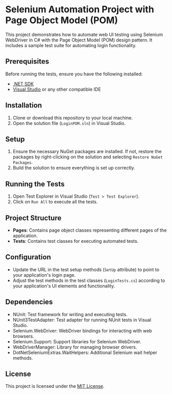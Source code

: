 ﻿# Selenium Automation Project with Page Object Model (POM)

This project demonstrates how to automate web UI testing using Selenium WebDriver in C# with the Page Object Model (POM) design pattern. It includes a sample test suite for automating login functionality.

## Prerequisites

Before running the tests, ensure you have the following installed:

- [.NET SDK](https://dotnet.microsoft.com/download)
- [Visual Studio](https://visualstudio.microsoft.com/downloads/) or any other compatible IDE

## Installation

1. Clone or download this repository to your local machine.
2. Open the solution file (`LoginPOM.sln`) in Visual Studio.

## Setup

1. Ensure the necessary NuGet packages are installed. If not, restore the packages by right-clicking on the solution and selecting `Restore NuGet Packages`.
2. Build the solution to ensure everything is set up correctly.

## Running the Tests

1. Open Test Explorer in Visual Studio (`Test > Test Explorer`).
2. Click on `Run All` to execute all the tests.

## Project Structure

- **Pages**: Contains page object classes representing different pages of the application.
- **Tests**: Contains test classes for executing automated tests.

## Configuration

- Update the URL in the test setup methods (`SetUp` attribute) to point to your application's login page.
- Adjust the test methods in the test classes (`LoginTests.cs`) according to your application's UI elements and functionality.

## Dependencies

- NUnit: Test framework for writing and executing tests.
- NUnit3TestAdapter: Test adapter for running NUnit tests in Visual Studio.
- Selenium.WebDriver: WebDriver bindings for interacting with web browsers.
- Selenium.Support: Support libraries for Selenium WebDriver.
- WebDriverManager: Library for managing browser drivers.
- DotNetSeleniumExtras.WaitHelpers: Additional Selenium wait helper methods.

## License

This project is licensed under the [MIT License](LICENSE).
